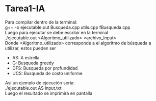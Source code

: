 # Tarea1-IA
Para compilar dentro de la terminal:<br>
g++ -o ejecutable.out Busqueda.cpp utils.cpp fBusqueda.cpp <br>
Luego para ejecutar se debe escribir en la terminal<br>
./ejecutable.out <Algoritmo_utilizado> <archivo_Input><br>
Donde <Algoritmo_utilizado> corresponde a el algoritmo de búsqueda a utilizar, estos pueden ser<br>
<ul>
  <li>AS: A estrella</li>
  <li>G: Busqueda greedy</li>
  <li>DFS: Busqueda por profundidad</li>
  <li>UCS: Busqueda de costo uniforme</li>
  </ul>
<p>
  Así un ejemplo de ejecución sería:<br>
  ./ejecutable.out AS input.txt<br>
  Luego el resultado se imprimirá en pantalla<br>
  </p>
